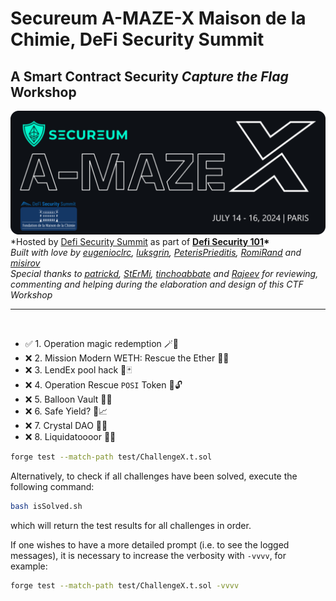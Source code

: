 # **Secureum A-MAZE-X Maison de la Chimie, DeFi Security Summit**

## **A Smart Contract Security _Capture the Flag_ Workshop**

![A-MAZE-X-Stanford-LOGO](./img/A-MAZE-X-Maison-de-la-Chimie.png)
\*Hosted by [Defi Security Summit](https://defisecuritysummit.org) as part of **[Defi Security 101](https://defisecuritysummit.org/defi-101-2023/)\***\
_Built with love by [eugenioclrc](https://github.com/eugenioclrc), [luksgrin](https://github.com/luksgrin), [PeterisPrieditis](https://github.com/PeterisPrieditis), [RomiRand](https://github.com/RomiRand) and [misirov](https://twitter.com/p_misirov)_\
_Special thanks to [patrickd](https://github.com/patrickd-), [StErMi](https://github.com/StErMi), [tinchoabbate](https://github.com/tinchoabbate) and [Rajeev](https://twitter.com/0xrajeev) for reviewing, commenting and helping during the elaboration and design of this CTF Workshop_

---

<br>

- ✅ 1. Operation magic redemption 🪄🔮
- ❌ 2. Mission Modern WETH: Rescue the Ether 🧗🧭
- ❌ 3. LendEx pool hack 🤺🃏
- ❌ 4. Operation Rescue `POSI` Token 💼🔓
- ❌ 5. Balloon Vault 🎈🎈
- ❌ 6. Safe Yield? 🏦📈
- ❌ 7. Crystal DAO 💎💎
- ❌ 8. Liquidatoooor 🔱🔱

```bash
forge test --match-path test/ChallengeX.t.sol
```

Alternatively, to check if all challenges have been solved, execute the following command:

```bash
bash isSolved.sh
```

which will return the test results for all challenges in order.

If one wishes to have a more detailed prompt (i.e. to see the logged messages), it is necessary to increase the verbosity with `-vvvv`, for example:

```bash
forge test --match-path test/ChallengeX.t.sol -vvvv
```
